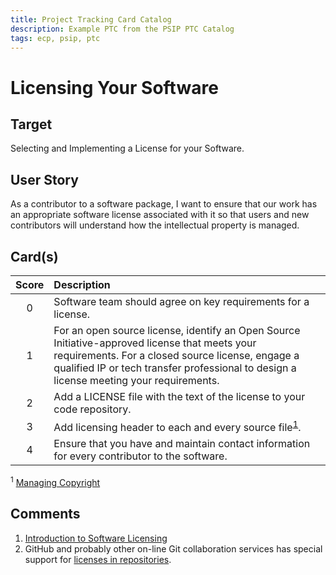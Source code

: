 ```yaml
---
title: Project Tracking Card Catalog
description: Example PTC from the PSIP PTC Catalog
tags: ecp, psip, ptc
---
```

# Licensing Your Software

## Target

Selecting and Implementing a License for your Software.

## User Story

As a contributor to a software package, I want to ensure that our work has an appropriate software license associated with it so that users and new contributors will understand how the intellectual property is managed.

## Card(s)

| Score         | Description |
| :-------------: | :------------- |
| 0 | Software team should agree on key requirements for a license. |
| 1 | For an open source license, identify an Open Source Initiative-approved license that meets your requirements.  For a closed source license, engage a qualified IP or tech transfer professional to design a license meeting your requirements.      |
| 2 | Add a LICENSE file with the text of the license to your code repository.      |
| 3 | Add licensing header to each and every source file<sup>[1]</sup>. |
| 4 | Ensure that you have and maintain contact information for every contributor to the software.     |

<sup>1</sup> [Managing Copyright](http://softwarefreedom.org/resources/2012/ManagingCopyrightInformation.html)

## Comments
1. [Introduction to Software Licensing](http://ideas-productivity.org/events/hpc-best-practices-webinars/#webinar024)
1. GitHub and probably other on-line Git collaboration services has special support for [licenses in repositories](https://help.github.com/en/github/creating-cloning-and-archiving-repositories/licensing-a-repository).


[1]: http://softwarefreedom.org/resources/2012/ManagingCopyrightInformation.html

